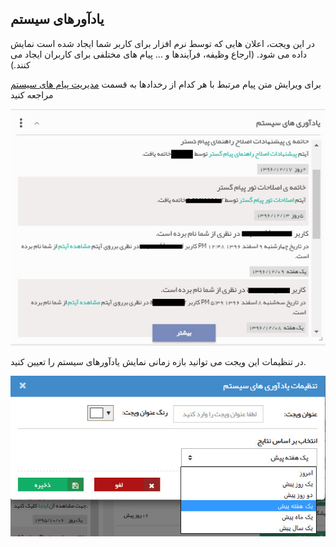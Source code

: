 ﻿## یادآورهای سیستم 

در این ویجت، اعلان هایی که توسط نرم افزار برای کاربر شما ایجاد شده است نمایش داده می شود. (ارجاع وظیفه، فرآیندها و ... پیام های مختلفی برای کاربران ایجاد می کنند.)

برای ویرایش متن پیام مرتبط با هر کدام از رخدادها به قسمت [مدیریت پیام های سیستم](https://github.com/1stco/PayamGostarDocs/blob/master/help%202.5.4/Basic-Information/Manage-system-messages/Manage-system-messages.md)  مراجعه کنید

![](NotificationWidget.jpg)

در تنظیمات این ویجت می توانید بازه زمانی نمایش یادآورهای سیستم را تعیین کنید.

![](Systemnotifications2.jpg)




